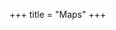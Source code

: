 +++
title = "Maps"
+++


<div id="map" class="map"></div>
<script>
window.addEventListener('load', function() {
    let tileserver = "https://tiles.morris-frank.dev/file/osm-tiles/";
    let basemaps = {
        "Topology": L.tileLayer(tileserver + 'topo/{z}/{x}/{y}.png',{maxZoom:16}),
        "Alpine club": L.tileLayer(tileserver + 'avk/{z}/{x}/{y}.png',{maxZoom:16})
    };
    let difficulties = {"L": "green", "WS-": "orange", "WS": "red", "WS+": "black"}
    let overlays = {}
    for (var d in difficulties) {
        overlays[d] =  L.GPX("./abenteurer_hikr_" + d + ".gpx", {
            async: true,
            marker_options: {startIconUrl: null, endIconUrl: null, shadowUrl: null},
            polyline_options: {color: difficulties[d], opacity: 0.75,},
        });
    }
    let map = L.map('map', {
        center: [47.05, 12.2],
        zoom: 11,
        layers: [basemaps["Topology"],]
    });
    L.control.layers(basemaps,overlays,{collapsed:false}).addTo(map);
  }, false);
</script>